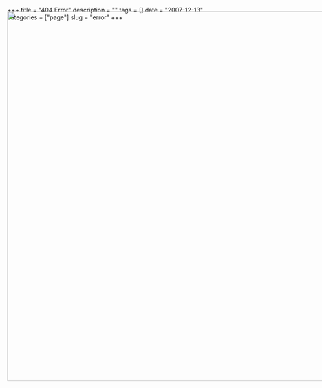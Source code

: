 +++
title = "404 Error"
description = ""
tags = []
date = "2007-12-13"
categories = ["page"]
slug = "error"
+++

<article class="entry page 404 error">
  <div class="center marbot2 padbot2 clearfix">
  <map name="GraffleExport">
  	<area shape=poly coords="766,446,761,437,760,437,766,450,766,454,773,448,766,443,766,446" href="http://konigi.com/contact/">
  	<area shape=circle coords="766,444,12" href="http://konigi.com/contact/">
  	<area shape=rect coords="669,382,773,455" href="http://konigi.com/contact/">
  	<area shape=poly coords="758,701,753,692,752,692,758,705,758,708,766,703,758,698,758,701" href="http://konigi.com/tools/graph-paper/">
  	<area shape=circle coords="758,699,12" href="http://konigi.com/tools/graph-paper/">
  	<area shape=rect coords="653,633,757,706" href="http://konigi.com/tools/graph-paper/">
  	<area shape=poly coords="623,701,618,692,617,692,623,705,623,708,631,703,623,698,623,701" href="http://konigi.com/tools/sketchbooks-diy">
  	<area shape=poly coords="632,690,614,690,614,708,632,708,632,690" href="http://konigi.com/tools/sketchbooks-diy">
  	<area shape=rect coords="521,633,625,706" href="http://konigi.com/tools/sketchbooks-diy">
  	<area shape=poly coords="495,701,490,692,489,692,495,705,495,708,503,703,495,698,495,701" href="http://konigi.com/tools/balsamiq-ux-template">
  	<area shape=poly coords="504,690,486,690,486,708,504,708,504,690" href="http://konigi.com/tools/balsamiq-ux-template">
  	<area shape=rect coords="395,633,500,706" href="http://konigi.com/tools/balsamiq-ux-template">
  	<area shape=poly coords="369,701,364,692,363,692,369,705,369,708,376,703,369,698,369,701" href="http://konigi.com/tools/omnigraffle-ux-template">
  	<area shape=poly coords="378,690,360,690,360,708,378,708,378,690" href="http://konigi.com/tools/omnigraffle-ux-template">
  	<area shape=rect coords="271,633,375,706" href="http://konigi.com/tools/omnigraffle-ux-template">
  	<area shape=poly coords="239,701,233,692,232,692,239,705,239,708,246,703,239,698,239,701" href="http://konigi.com/tools/omnigraffle-wireframe-stencils">
  	<area shape=circle coords="238,699,12" href="http://konigi.com/tools/omnigraffle-wireframe-stencils">
  	<area shape=rect coords="138,633,243,706" href="http://konigi.com/tools/omnigraffle-wireframe-stencils">
  	<area shape=poly coords="366,452,360,444,360,443,366,457,366,460,373,455,366,450,366,452" href="http://konigi.com/">
  	<area shape=circle coords="365,451,12" href="http://konigi.com/">
  	<area shape=rect coords="266,385,370,458" href="http://konigi.com/">
  	<area shape=poly coords="101,452,96,444,95,443,101,457,101,460,108,455,101,450,101,452" href="http://konigi.com/tags/">
  	<area shape=poly coords="109,442,92,442,92,460,109,460,109,442" href="http://konigi.com/tags/">
  	<area shape=rect coords="2,385,107,458" href="http://konigi.com/tags/">
  	<area shape=poly coords="232,452,227,443,226,443,232,456,232,459,239,454,232,449,232,452" href="http://konigi.com/search/">
  	<area shape=poly coords="241,441,223,441,223,459,241,459,241,441" href="http://konigi.com/search/">
  	<area shape=rect coords="132,385,237,458" href="http://konigi.com/search/">
  </map>
  <img src="//media.konigi.com/img/error-page.png" usemap="#GraffleExport"  style="width:860px; max-width:860px; margin-top: -36px">
  </div>
</article>
<style>header, footer, h2 {display: none}</style>
